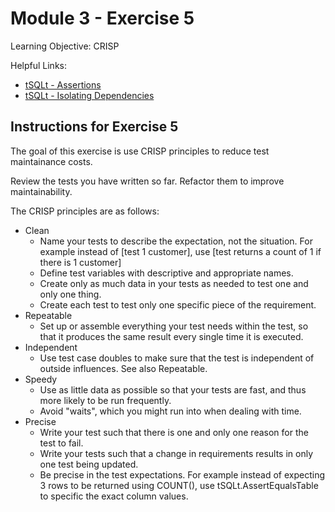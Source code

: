# Module 3 - Exercise 5
Learning Objective: CRISP

Helpful Links:
- [tSQLt - Assertions](https://tsqlt.org/user-guide/assertions/)
- [tSQLt - Isolating Dependencies](https://tsqlt.org/user-guide/isolating-dependencies/)

## Instructions for Exercise 5

The goal of this exercise is use CRISP principles to reduce test maintainance costs.

Review the tests you have written so far. Refactor them to improve maintainability. 

The CRISP principles are as follows:

- Clean
  - Name your tests to describe the expectation, not the situation. For example instead of [test 1 customer], use [test returns a count of 1 if there is 1 customer]
  - Define test variables with descriptive and appropriate names. 
  - Create only as much data in your tests as needed to test one and only one thing. 
  - Create each test to test only one specific piece of the requirement.
- Repeatable
  - Set up or assemble everything your test needs within the test, so that it produces the same result every single time it is executed.
- Independent
  - Use test case doubles to make sure that the test is independent of outside influences. See also Repeatable.
- Speedy
  - Use as little data as possible so that your tests are fast, and thus more likely to be run frequently.
  - Avoid "waits", which you might run into when dealing with time.
- Precise
  - Write your test such that there is one and only one reason for the test to fail.
  - Write your tests such that a change in requirements results in only one test being updated.
  - Be precise in the test expectations. For example instead of expecting 3 rows to be returned using COUNT(), use tSQLt.AssertEqualsTable to specific the exact column values.
